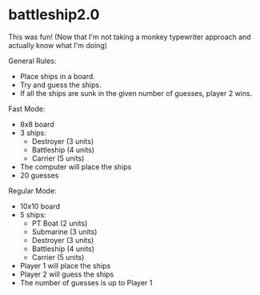 # battleship2.0
This was fun! (Now that I'm not taking a monkey typewriter approach and actually know what I'm doing)

General Rules:
- Place ships in a board. 
- Try and guess the ships.
- If all the ships are sunk in the given number of guesses, player 2 wins. 

Fast Mode:
- 8x8 board
- 3 ships:
    - Destroyer (3 units)
    - Battleship (4 units)
    - Carrier (5 units)
- The computer will place the ships
- 20 guesses

Regular Mode:
- 10x10 board
- 5 ships:
    - PT Boat (2 units)
    - Submarine (3 units)
    - Destroyer (3 units)
    - Battleship (4 units)
    - Carrier (5 units)
- Player 1 will place the ships
- Player 2 will guess the ships
- The number of guesses is up to Player 1